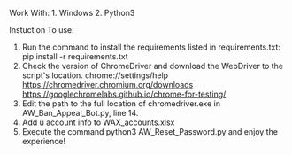 Work With:
	1. Windows
	2. Python3

Instuction To use:
1. Run the command to install the requirements listed in requirements.txt:
	pip install -r requirements.txt
2. Check the version of ChromeDriver and download the WebDriver to the script's location.
	chrome://settings/help
	https://chromedriver.chromium.org/downloads
	https://googlechromelabs.github.io/chrome-for-testing/
3. Edit the path to the full location of chromedriver.exe in AW_Ban_Appeal_Bot.py, line 14.
4. Add u account info to WAX_accounts.xlsx
5. Execute the command python3 AW_Reset_Password.py and enjoy the experience!
